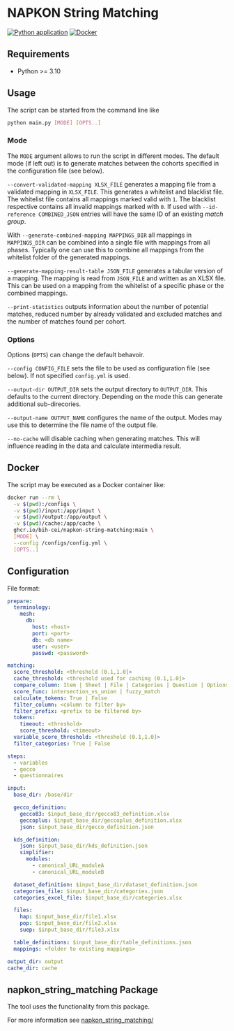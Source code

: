 # NAPKON String Matching

[![Python application](https://github.com/BIH-CEI/napkon-string-matching/actions/workflows/python-app.yml/badge.svg)](https://github.com/BIH-CEI/napkon-string-matching/actions/workflows/python-app.yml)
[![Docker](https://github.com/BIH-CEI/napkon-string-matching/actions/workflows/docker-publish.yml/badge.svg)](https://github.com/BIH-CEI/napkon-string-matching/actions/workflows/docker-publish.yml)

## Requirements

* Python >= 3.10

## Usage

The script can be started from the command line like

```bash
python main.py [MODE] [OPTS..]
```

### Mode

The `MODE` argument allows to run the script in different modes. The default mode (if left out) is to generate matches between the cohorts specified in the configuration file (see below).

`--convert-validated-mapping XLSX_FILE` generates a mapping file from a validated mapping in `XLSX_FILE`. This generates a whitelist and blacklist file. The whitelist file contains all mappings marked valid with `1`. The blacklist respective contains all invalid mappings marked with `0`. If used with `--id-reference COMBINED_JSON` entries will have the same ID of an existing _match group_.

With `--generate-combined-mapping MAPPINGS_DIR` all mappings in `MAPPINGS_DIR` can be combined into a single file with mappings from all phases. Typically one can use this to combine all mappings from the whitelist folder of the generated mappings.

`--generate-mapping-result-table JSON_FILE` generates a tabular version of a mapping. The mapping is read from `JSON_FILE` and written as an XLSX file. This can be used on a mapping from the whitelist of a specific phase or the combined mappings.

`--print-statistics` outputs information about the number of potential matches, reduced number by already validated and excluded matches and the number of matches found per cohort.

### Options

Options (`OPTS`) can change the default behavoir.

`--config CONFIG_FILE` sets the file to be used as configuration file (see below). If not specified `config.yml` is used.

`--output-dir OUTPUT_DIR` sets the output directory to `OUTPUT_DIR`. This defaults to the current directory. Depending on the mode this can generate additional sub-direcories.

`--output-name OUTPUT_NAME` configures the name of the output. Modes may use this to determine the file name of the output file.

`--no-cache` will disable caching when generating matches. This will influence reading in the data and calculate intermedia result.

## Docker

The script may be executed as a Docker container like:

```bash
docker run --rm \
  -v $(pwd):/configs \
  -v $(pwd)/input:/app/input \
  -v $(pwd)/output:/app/output \
  -v $(pwd)/cache:/app/cache \
  ghcr.io/bih-cei/napkon-string-matching:main \
  [MODE] \
  --config /configs/config.yml \
  [OPTS..]
```

## Configuration

File format:

```yaml
prepare:
  terminology:
    mesh:
      db:
        host: <host>
        port: <port>
        db: <db name>
        user: <user>
        passwd: <password>

matching:
  score_threshold: <threshold (0.1,1.0]>
  cache_threshold: <threshold used for caching (0.1,1.0]>
  compare_column: Item | Sheet | File | Categories | Question | Options | Term | Tokens | TokenIds | TokenMatch | Identifier | Matches
  score_func: intersection_vs_union | fuzzy_match
  calculate_tokens: True | False
  filter_column: <column to filter by>
  filter_prefix: <prefix to be filtered by>
  tokens:
    timeout: <threshold>
    score_threshold: <timeout>
  variable_score_threshold: <threshold (0.1,1.0]>
  filter_categories: True | False

steps:
  - variables
  - gecco
  - questionnaires

input:
  base_dir: /base/dir

  gecco_definition:
    gecco83: $input_base_dir/gecco83_definition.xlsx
    geccoplus: $input_base_dir/geccoplus_definition.xlsx
    json: $input_base_dir/gecco_definition.json

  kds_definition:
    json: $input_base_dir/kds_definition.json
    simplifier:
      modules:
        - canonical_URL_moduleA
        - canonical_URL_moduleB

  dataset_definition: $input_base_dir/dataset_definition.json
  categories_file: $input_base_dir/categories.json
  categories_excel_file: $input_base_dir/categories.xlsx

  files:
    hap: $input_base_dir/file1.xlsx
    pop: $input_base_dir/file2.xlsx
    suep: $input_base_dir/file3.xlsx

  table_definitions: $input_base_dir/table_definitions.json
  mappings: <folder to existing mappings>

output_dir: output
cache_dir: cache
```

## napkon_string_matching Package

The tool uses the functionality from this package.

For more information see [napkon_string_matching/](napkon_string_matching)
